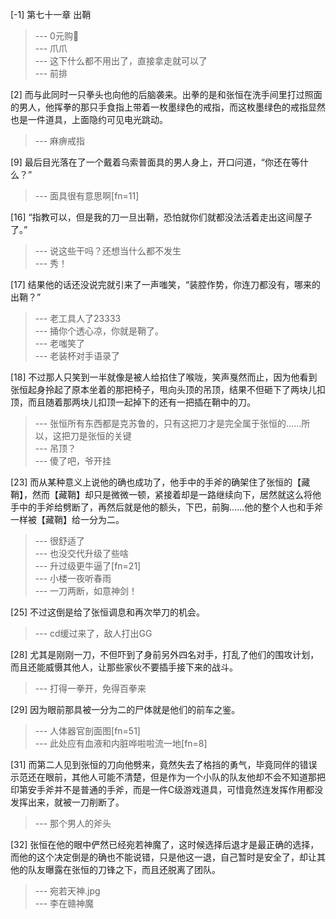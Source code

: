 
[-1] 第七十一章 出鞘
>--- 0元购🐶<br>
>--- 爪爪<br>
>--- 这下什么都不用出了，直接拿走就可以了<br>
>--- 前排<br>

[2] 而与此同时一只拳头也向他的后脑袭来。出拳的是和张恒在洗手间里打过照面的男人，他挥拳的那只手食指上带着一枚墨绿色的戒指，而这枚墨绿色的戒指显然也是一件道具，上面隐约可见电光跳动。
>--- 麻痹戒指<br>

[9] 最后目光落在了一个戴着乌索普面具的男人身上，开口问道，“你还在等什么？”
>--- 面具很有意思啊[fn=11]<br>

[16] “指教可以，但是我的刀一旦出鞘，恐怕就你们就都没法活着走出这间屋子了。”
>--- 说这些干吗？还想当什么都不发生<br>
>--- 秀！<br>

[17] 结果他的话还没说完就引来了一声嗤笑，“装腔作势，你连刀都没有，哪来的出鞘？”
>--- 老工具人了23333<br>
>--- 捅你个透心凉，你就是鞘了。<br>
>--- 老嗤笑了<br>
>--- 老装杯对手语录了<br>

[18] 不过那人只笑到一半就像是被人给掐住了喉咙，笑声戛然而止，因为他看到张恒起身拎起了原本坐着的那把椅子，甩向头顶的吊顶，结果不但砸下了两块儿扣顶，而且随着那两块儿扣顶一起掉下的还有一把插在鞘中的刀。
>--- 张恒所有东西都是克苏鲁的，只有这把刀才是完全属于张恒的……所以，这把刀是张恒的关键<br>
>--- 吊顶？<br>
>--- 傻了吧，爷开挂<br>

[23] 而从某种意义上说他的确也成功了，他手中的手斧的确架住了张恒的【藏鞘】，然而【藏鞘】却只是微微一顿，紧接着却是一路继续向下，居然就这么将他手中的手斧给劈断了，再然后就是他的额头，下巴，前胸……他的整个人也和手斧一样被【藏鞘】给一分为二。
>--- 很舒适了<br>
>--- 也没交代升级了些啥<br>
>--- 升过级更牛逼了[fn=21]<br>
>--- 小楼一夜听春雨<br>
>--- 一刀两断，如意神剑！<br>

[25] 不过这倒是给了张恒调息和再次举刀的机会。
>--- cd缓过来了，敌人打出GG<br>

[28] 尤其是刚刚一刀，不但吓到了身前另外四名对手，打乱了他们的围攻计划，而且还能威慑其他人，让那些家伙不要插手接下来的战斗。
>--- 打得一拳开，免得百拳来<br>

[29] 因为眼前那具被一分为二的尸体就是他们的前车之鉴。
>--- 人体器官剖面图[fn=51]<br>
>--- 此处应有血液和内脏哗啦啦流一地[fn=8]<br>

[31] 而第二人见到张恒的刀向他劈来，竟然失去了格挡的勇气，毕竟同伴的错误示范还在眼前，其他人可能不清楚，但是作为一个小队的队友他却不会不知道那把印第安手斧并不是普通的手斧，而是一件C级游戏道具，可惜竟然连发挥作用都没发挥出来，就被一刀削断了。
>--- 那个男人的斧头<br>

[32] 张恒在他的眼中俨然已经宛若神魔了，这时候选择后退才是最正确的选择，而他的这个决定倒是的确也不能说错，只是他这一退，自己暂时是安全了，却让其他的队友曝露在张恒的刀锋之下，而且还脱离了团队。
>--- 宛若天神.jpg<br>
>--- 李在赣神魔<br>

